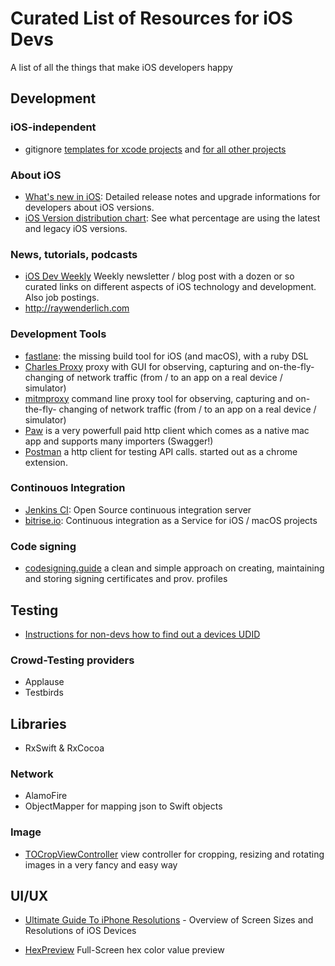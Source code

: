 # Curated List of Resources for iOS Devs
A list of all the things that make iOS developers happy


## Development 

### iOS-independent

* gitignore [templates for xcode projects](https://github.com/github/gitignore/blob/master/Global/Xcode.gitignore) and [for all other projects](https://github.com/github/gitignore)

### About iOS

* [What's new in iOS](https://developer.apple.com/library/prerelease/content/releasenotes/General/WhatsNewIniOS): Detailed release notes and upgrade informations for developers about iOS versions.
* [iOS Version distribution chart](https://developer.apple.com/support/app-store/): See what percentage are using the latest and legacy iOS versions.

### News, tutorials, podcasts

* [iOS Dev Weekly](https://iosdevweekly.com) Weekly newsletter / blog post with a dozen or so curated links on different aspects of iOS technology and development. Also job postings.
* http://raywenderlich.com

### Development Tools

* [fastlane](https://github.com/fastlane/fastlane): the missing build tool for iOS (and macOS), with a ruby DSL
* [Charles Proxy](https://www.charlesproxy.com/) proxy with GUI for observing, capturing and on-the-fly- changing of network traffic (from / to an app on a real device / simulator)
* [mitmproxy](https://mitmproxy.org/) command line proxy tool for observing, capturing and on-the-fly- changing of network traffic (from / to an app on a real device / simulator)
* [Paw](https://paw.cloud) is a very powerfull paid http client which comes as a native mac app and supports many importers (Swagger!)
* [Postman](https://www.getpostman.com) a http client for testing API calls. started out as a chrome extension.

### Continouos Integration

* [Jenkins CI](https://jenkins.io): Open Source continuous integration server
* [bitrise.io](https://www.bitrise.io/): Continuous integration as a Service for iOS / macOS projects

### Code signing

* [codesigning.guide](https://codesigning.guide) a clean and simple approach on creating, maintaining and storing signing certificates and prov. profiles

## Testing

* [Instructions for non-devs how to find out a devices UDID](http://whatsmyudid.com)

### Crowd-Testing providers

* Applause
* Testbirds

## Libraries

* RxSwift & RxCocoa

### Network 

* AlamoFire
* ObjectMapper for mapping json to Swift objects

### Image 
* [TOCropViewController](https://github.com/TimOliver/TOCropViewController) view controller for cropping, resizing and rotating images in a very fancy and easy way

## UI/UX

* [Ultimate Guide To iPhone Resolutions](https://www.paintcodeapp.com/news/ultimate-guide-to-iphone-resolutions) - Overview of Screen Sizes and Resolutions of iOS Devices 

* [HexPreview](http://hexpreview.com) Full-Screen hex color value preview 
